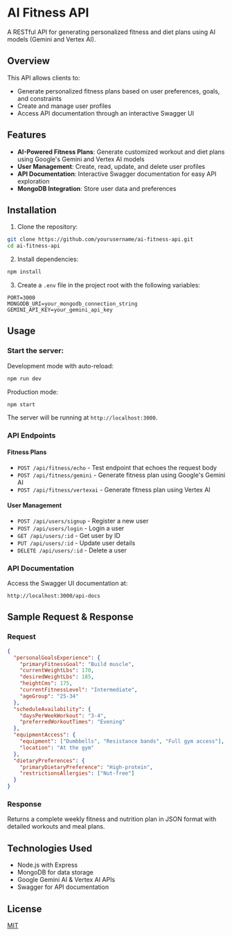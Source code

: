 # AI Fitness API

A RESTful API for generating personalized fitness and diet plans using AI models (Gemini and Vertex AI).

## Overview

This API allows clients to:

- Generate personalized fitness plans based on user preferences, goals, and constraints
- Create and manage user profiles
- Access API documentation through an interactive Swagger UI

## Features

- **AI-Powered Fitness Plans**: Generate customized workout and diet plans using Google's Gemini and Vertex AI models
- **User Management**: Create, read, update, and delete user profiles
- **API Documentation**: Interactive Swagger documentation for easy API exploration
- **MongoDB Integration**: Store user data and preferences

## Installation

1. Clone the repository:

```bash
git clone https://github.com/yourusername/ai-fitness-api.git
cd ai-fitness-api
```

2. Install dependencies:

```bash
npm install
```

3. Create a `.env` file in the project root with the following variables:

```
PORT=3000
MONGODB_URI=your_mongodb_connection_string
GEMINI_API_KEY=your_gemini_api_key
```

## Usage

### Start the server:

Development mode with auto-reload:

```bash
npm run dev
```

Production mode:

```bash
npm start
```

The server will be running at `http://localhost:3000`.

### API Endpoints

#### Fitness Plans

- `POST /api/fitness/echo` - Test endpoint that echoes the request body
- `POST /api/fitness/gemini` - Generate fitness plan using Google's Gemini AI
- `POST /api/fitness/vertexai` - Generate fitness plan using Vertex AI

#### User Management

- `POST /api/users/signup` - Register a new user
- `POST /api/users/login` - Login a user
- `GET /api/users/:id` - Get user by ID
- `PUT /api/users/:id` - Update user details
- `DELETE /api/users/:id` - Delete a user

### API Documentation

Access the Swagger UI documentation at:

```
http://localhost:3000/api-docs
```

## Sample Request & Response

### Request

```json
{
  "personalGoalsExperience": {
    "primaryFitnessGoal": "Build muscle",
    "currentWeightLbs": 170,
    "desiredWeightLbs": 185,
    "heightCms": 175,
    "currentFitnessLevel": "Intermediate",
    "ageGroup": "25-34"
  },
  "scheduleAvailability": {
    "daysPerWeekWorkout": "3-4",
    "preferredWorkoutTimes": "Evening"
  },
  "equipmentAccess": {
    "equipment": ["Dumbbells", "Resistance bands", "Full gym access"],
    "location": "At the gym"
  },
  "dietaryPreferences": {
    "primaryDietaryPreference": "High-protein",
    "restrictionsAllergies": ["Nut-free"]
  }
}
```

### Response

Returns a complete weekly fitness and nutrition plan in JSON format with detailed workouts and meal plans.

## Technologies Used

- Node.js with Express
- MongoDB for data storage
- Google Gemini AI & Vertex AI APIs
- Swagger for API documentation

## License

[MIT](LICENSE)
